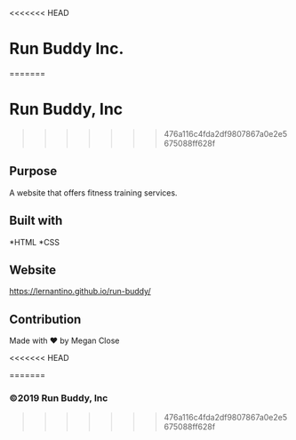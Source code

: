 <<<<<<< HEAD
# Run Buddy Inc.
=======
# Run Buddy, Inc
>>>>>>> 476a116c4fda2df9807867a0e2e5675088ff628f

## Purpose
A website that offers fitness training services.

## Built with 
*HTML
*CSS

## Website
https://lernantino.github.io/run-buddy/

## Contribution
Made with ❤️ by Megan Close

<<<<<<< HEAD

=======
### ©️2019 Run Buddy, Inc
>>>>>>> 476a116c4fda2df9807867a0e2e5675088ff628f
